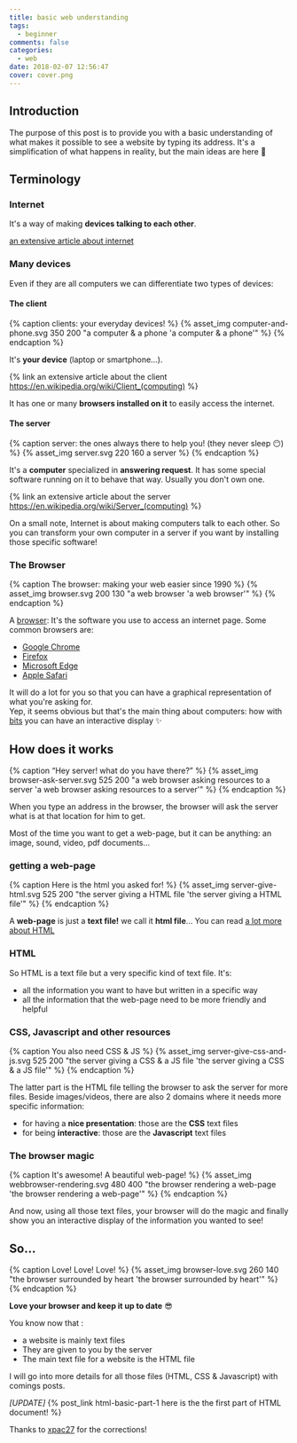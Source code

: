 ```yaml
---
title: basic web understanding
tags:
  - beginner
comments: false
categories:
  - web
date: 2018-02-07 12:56:47
cover: cover.png
---
```



## Introduction

The purpose of this post is to provide you with a basic understanding of what makes it possible to see a website by typing its address.
It's a simplification of what happens in reality, but the main ideas are here 🙂

<!-- more -->

## Terminology 

### Internet 

It's a way of making __devices talking to each other__. 

[an extensive article about internet](https://en.wikipedia.org/wiki/Internet)

### Many devices

Even if they are all computers we can differentiate two types of devices:

#### The client

{% caption clients: your everyday devices! %}
{% asset_img computer-and-phone.svg 350 200 "a computer & a phone 'a computer & a phone'" %} 
{% endcaption %}

It's __your device__ (laptop or smartphone…). 

[//]: # ( need to suse {% link %} regular link doesn't handle well parenthesis )
{% link an extensive article about the client https://en.wikipedia.org/wiki/Client_(computing) %}

It has one or many __browsers installed on it__ to easily access the internet.

#### The server

{% caption server: the ones always there to help you! (they never sleep 😶) %}
{% asset_img server.svg 220 160 a server %} 
{% endcaption %}

It's a __computer__ specialized in __answering request__. 
It has some special software running on it to behave that way.
Usually you don't own one.

[//]: # ( need to suse {% link %} regular link doesn't handle well parenthesis )
{% link an extensive article about the server https://en.wikipedia.org/wiki/Server_(computing) %}

On a small note, Internet is about making computers talk to each other. 
So you can transform your own computer in a server if you want by installing those specific software!

### The Browser

{% caption The browser: making your web easier since 1990 %}
{% asset_img browser.svg 200 130 "a web browser 'a web browser'" %} 
{% endcaption %}

A [browser](https://en.wikipedia.org/wiki/Web_browser): It's the software you use to access an internet page.
Some common browsers are:
- [Google Chrome](https://www.google.com/chrome/browser/desktop/index.html)
- [Firefox](https://www.mozilla.org/en-US/firefox/new/)
- [Microsoft Edge](https://www.microsoft.com/en-us/windows/microsoft-edge)
- [Apple Safari](https://support.apple.com/downloads/safari)

It will do a lot for you so that you can have a graphical representation of what you're asking for.  
Yep, it seems obvious but that's the main thing about computers: how with [bits](https://en.wikipedia.org/wiki/Bit) you can have an interactive display ✨ 

## How does it works

{% caption “Hey server! what do you have there?” %}
{% asset_img browser-ask-server.svg 525 200 "a web browser asking resources to a server 'a web browser asking resources to a server'" %} 
{% endcaption %}

When you type an address in the browser, the browser will ask the server what is at that location for him to get.

Most of the time you want to get a web-page, but it can be anything: an image, sound, video, pdf documents…

### getting a web-page

{% caption Here is the html you asked for! %}
{% asset_img server-give-html.svg 525 200 "the server giving a HTML file 'the server giving a HTML file'" %} 
{% endcaption %}

A __web-page__ is just a __text file!__ we call it __html file__… You can read [a lot more about HTML](https://en.wikipedia.org/wiki/HTML)

### HTML

So HTML is a text file but a very specific kind of text file.
It's: 

- all the information you want to have but written in a specific way 
- all the information that the web-page need to be more friendly and helpful

### CSS, Javascript and other resources 

{% caption You also need CSS & JS %}
{% asset_img server-give-css-and-js.svg 525 200 "the server giving a CSS & a JS file 'the server giving a CSS & a JS file'" %} 
{% endcaption %}

The latter part is the HTML file telling the browser to ask the server for more files. 
Beside images/videos, there are also 2 domains where it needs more specific information: 

- for having a __nice presentation__: those are the __CSS__ text files
- for being __interactive__: those are the __Javascript__ text files

### The browser magic

{% caption It's awesome! A beautiful web-page!  %}
{% asset_img webbrowser-rendering.svg 480 400 "the browser rendering a web-page 'the browser rendering a web-page'" %} 
{% endcaption %}

And now, using all those text files, your browser will do the magic and finally show you an interactive display of the information you wanted to see!

## So…

{% caption Love! Love! Love! %}
{% asset_img browser-love.svg 260 140 "the browser surrounded by heart 'the browser surrounded by heart'" %} 
{% endcaption %}

__Love your browser and keep it up to date__ 😎

You know now that : 

- a website is mainly text files
- They are given to you by the server
- The main text file for a website is the HTML file

I will go into more details for all those files (HTML, CSS & Javascript) with comings posts.  

*[UPDATE]* {% post_link html-basic-part-1 here is the the first part of HTML document! %} 

Thanks to [xpac27](https://github.com/xpac27) for the corrections!
